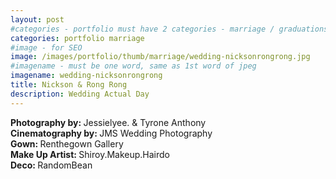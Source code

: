 ```yaml
---
layout: post
#categories - portfolio must have 2 categories - marriage / graduations / events
categories: portfolio marriage
#image - for SEO
image: /images/portfolio/thumb/marriage/wedding-nicksonrongrong.jpg
#imagename - must be one word, same as 1st word of jpeg
imagename: wedding-nicksonrongrong
title: Nickson & Rong Rong
description: Wedding Actual Day
---
```

<b>Photography by: </b>Jessielyee. & Tyrone Anthony<br>
<b>Cinematography by: </b>JMS Wedding Photography<br>
<b>Gown: </b>Renthegown Gallery<br>
<b>Make Up Artist: </b>Shiroy.Makeup.Hairdo<br>
<b>Deco: </b>RandomBean<br>
